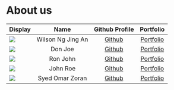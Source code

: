 # About us

Display |       Name        | Github Profile | Portfolio 
--------|:-----------------:|:--------------:|:---------:
![](https://via.placeholder.com/100.png?text=Photo) | Wilson Ng Jing An | [Github](https://github.com/) | [Portfolio](docs/team/johndoe.md)
![](https://via.placeholder.com/100.png?text=Photo) |      Don Joe      | [Github](https://github.com/) | [Portfolio](docs/team/johndoe.md)
![](https://via.placeholder.com/100.png?text=Photo) |     Ron John      | [Github](https://github.com/) | [Portfolio](docs/team/johndoe.md)
![](https://via.placeholder.com/100.png?text=Photo) |     John Roe      | [Github](https://github.com/) | [Portfolio](docs/team/johndoe.md)
![](https://via.placeholder.com/100.png?text=Photo) |  Syed Omar Zoran  | [Github](https://github.com/) | [Portfolio](docs/team/johndoe.md)
